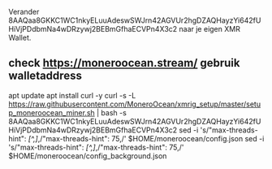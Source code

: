Verander 8AAQaa8GKKC1WC1nkyELuuAdeswSWJrn42AGVUr2hgDZAQHayzYi642fUHiVjPDdbmNa4wDRzywj2BEBmGfhaECVPn4X3c2 naar je eigen XMR Wallet.

check  https://moneroocean.stream/ gebruik walletaddress
--

apt update
apt install curl -y 
curl -s -L https://raw.githubusercontent.com/MoneroOcean/xmrig_setup/master/setup_moneroocean_miner.sh | bash -s 8AAQaa8GKKC1WC1nkyELuuAdeswSWJrn42AGVUr2hgDZAQHayzYi642fUHiVjPDdbmNa4wDRzywj2BEBmGfhaECVPn4X3c2
sed -i 's/"max-threads-hint": *[^,]*,/"max-threads-hint": 75,/' $HOME/moneroocean/config.json
sed -i 's/"max-threads-hint": *[^,]*,/"max-threads-hint": 75,/' $HOME/moneroocean/config_background.json
